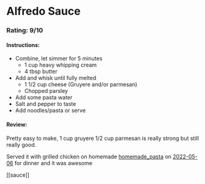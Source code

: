 # Alfredo Sauce
### Rating: 9/10

#### Instructions:
- Combine, let simmer for 5 minutes
	- 1 cup heavy whipping cream
	- 4 tbsp butter
- Add and whisk until fully melted
	- 1 1/2 cup cheese (Gruyere and/or parmesan)
	- Chopped parsley
- Add some pasta water
- Salt and pepper to taste
- Add noodles/pasta or serve


#### Review:
Pretty easy to make, 1 cup gruyere 1/2 cup parmesan is really strong but still really good.

Served it with grilled chicken on homemade [homemade_pasta](homemade_pasta.md) on [2022-05-06](2022-05-06.md) for dinner and it was awesome

[[sauce]]